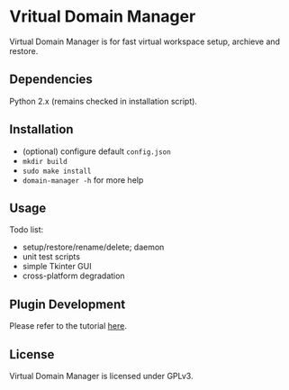 # Vritual Domain Manager

Virtual Domain Manager is for fast virtual workspace setup, archieve and restore.

## Dependencies

Python 2.x (remains checked in installation script).

## Installation

* (optional) configure default `config.json`
* `mkdir build`
* `sudo make install`
* `domain-manager -h` for more help

## Usage

Todo list:

- setup/restore/rename/delete; daemon
- unit test scripts
- simple Tkinter GUI
- cross-platform degradation

## Plugin Development

Please refer to the tutorial [here](plugin-template/README.md).

## License

Virtual Domain Manager is licensed under GPLv3.